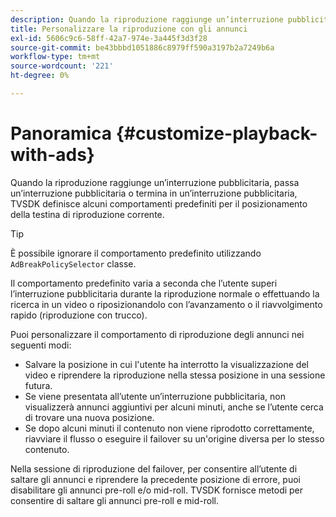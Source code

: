 ```yaml
---
description: Quando la riproduzione raggiunge un’interruzione pubblicitaria, passa un’interruzione pubblicitaria o termina in un’interruzione pubblicitaria, TVSDK definisce alcuni comportamenti predefiniti per il posizionamento della testina di riproduzione corrente.
title: Personalizzare la riproduzione con gli annunci
exl-id: 5606c9c6-58ff-42a7-974e-3a445f3d3f28
source-git-commit: be43bbbd1051886c8979ff590a3197b2a7249b6a
workflow-type: tm+mt
source-wordcount: '221'
ht-degree: 0%

---
```


# Panoramica {#customize-playback-with-ads}

Quando la riproduzione raggiunge un’interruzione pubblicitaria, passa un’interruzione pubblicitaria o termina in un’interruzione pubblicitaria, TVSDK definisce alcuni comportamenti predefiniti per il posizionamento della testina di riproduzione corrente.

>[!TIP]
>
>È possibile ignorare il comportamento predefinito utilizzando `AdBreakPolicySelector` classe.

Il comportamento predefinito varia a seconda che l’utente superi l’interruzione pubblicitaria durante la riproduzione normale o effettuando la ricerca in un video o riposizionandolo con l’avanzamento o il riavvolgimento rapido (riproduzione con trucco).

Puoi personalizzare il comportamento di riproduzione degli annunci nei seguenti modi:

* Salvare la posizione in cui l&#39;utente ha interrotto la visualizzazione del video e riprendere la riproduzione nella stessa posizione in una sessione futura.
* Se viene presentata all’utente un’interruzione pubblicitaria, non visualizzerà annunci aggiuntivi per alcuni minuti, anche se l’utente cerca di trovare una nuova posizione.
* Se dopo alcuni minuti il contenuto non viene riprodotto correttamente, riavviare il flusso o eseguire il failover su un&#39;origine diversa per lo stesso contenuto.

Nella sessione di riproduzione del failover, per consentire all’utente di saltare gli annunci e riprendere la precedente posizione di errore, puoi disabilitare gli annunci pre-roll e/o mid-roll. TVSDK fornisce metodi per consentire di saltare gli annunci pre-roll e mid-roll.
